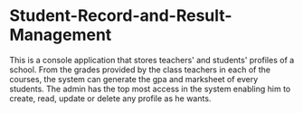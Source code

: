 # Student-Record-and-Result-Management

This is a console application that stores teachers' and students' profiles of a school. From the grades provided by the class teachers in each of the courses, the system can generate the gpa and marksheet of every students. The admin has the top most access in the system enabling him to create, read, update or delete any profile as he wants.
